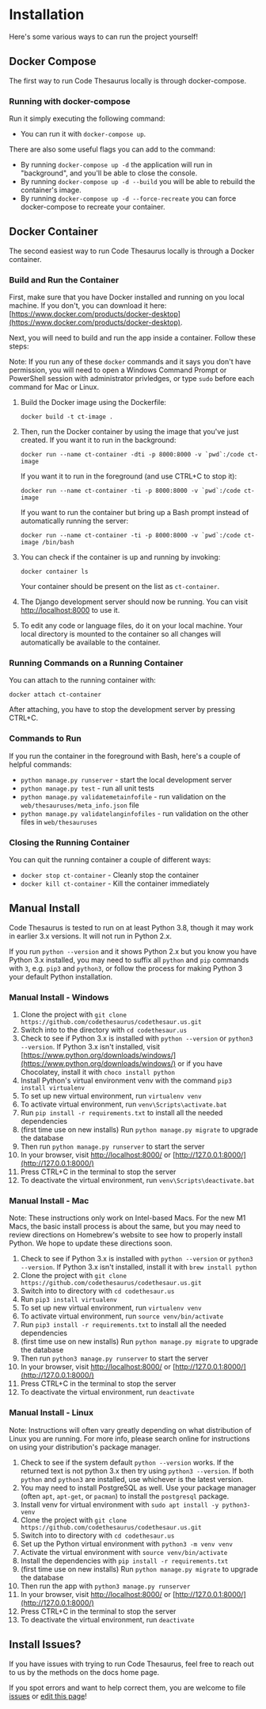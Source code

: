 # Installation

Here's some various ways to can run the project yourself!

## Docker Compose

The first way to run Code Thesaurus locally is through docker-compose.

### Running with docker-compose

Run it simply executing the following command:
   - You can run it with ```docker-compose up```.

There are also some useful flags you can add to the command:

   - By running ```docker-compose up -d``` the application will run in "background", and you'll be able to close the console.
   - By running ```docker-compose up -d --build``` you will be able to rebuild the container's image.
   - By running ```docker-compose up -d --force-recreate``` you can force docker-compose to recreate your container.

## Docker Container

The second easiest way to run Code Thesaurus locally is through a Docker container. 

### Build and Run the Container

First, make sure that you have Docker installed and running on you local machine. If you don't, you can download it here: [https://www.docker.com/products/docker-desktop](https://www.docker.com/products/docker-desktop).

Next, you will need to build and run the app inside a container. Follow these steps:

Note: If you run any of these `docker` commands and it says you don't have permission, you will need to open a Windows 
Command Prompt or PowerShell session with administrator privledges, or type `sudo` before each command for Mac or Linux.

1. Build the Docker image using the Dockerfile: 
   
    `docker build -t ct-image .`

1. Then, run the Docker container by using the image that you've just created. If you want it to run in the background:
   
    ``docker run --name ct-container -dti -p 8000:8000 -v `pwd`:/code ct-image``

    If you want it to run in the foreground (and use CTRL+C to stop it):

    ``docker run --name ct-container -ti -p 8000:8000 -v `pwd`:/code ct-image``

    If you want to run the container but bring up a Bash prompt instead of automatically running the server:
 
    ``docker run --name ct-container -ti -p 8000:8000 -v `pwd`:/code ct-image /bin/bash``

1. You can check if the container is up and running by invoking: 
   
    `docker container ls`
   
    Your container should be present on the list as `ct-container`.
   
1. The Django development server should now be running. You can visit [http://localhost:8000](http://localhost:8000) to use it.

1. To edit any code or language files, do it on your local machine. Your local directory is mounted to the container so all changes will automatically be available to the container.

### Running Commands on a Running Container

You can attach to the running container with:

`docker attach ct-container`
    
After attaching, you have to stop the development server by pressing CTRL+C.

### Commands to Run

If you run the container in the foreground with Bash, here's a couple of helpful commands:

* `python manage.py runserver` - start the local development server
* `python manage.py test` - run all unit tests
* `python manage.py validatemetainfofile` - run validation on the `web/thesauruses/meta_info.json` file
* `python manage.py validatelanginfofiles` - run validation on the other files in `web/thesauruses`

### Closing the Running Container

You can quit the running container a couple of different ways:

* `docker stop ct-container` - Cleanly stop the container
* `docker kill ct-container` - Kill the container immediately


## Manual Install

Code Thesaurus is tested to run on at least Python 3.8, though it may work in earlier 3.x versions. It will not run in 
Python 2.x.

If you run `python --version` and it shows Python 2.x but you know you have Python 3.x installed, you may need to 
suffix all `python` and `pip` commands with `3`, e.g. `pip3` and `python3`, or follow the process for making Python
3 your default Python installation.

### Manual Install - Windows

1. Clone the project with `git clone https://github.com/codethesaurus/codethesaur.us.git`
1. Switch into to the directory with `cd codethesaur.us`
1. Check to see if Python 3.x is installed with `python --version` or `python3 --version`. If Python 3.x isn't 
   installed, visit [https://www.python.org/downloads/windows/](https://www.python.org/downloads/windows/) or if you 
   have Chocolatey, install it with `choco install python`
1. Install Python's virtual environment venv with the command `pip3 install virtualenv`
1. To set up new virtual environment, run `virtualenv venv`
1. To activate virtual environment, run `venv\Scripts\activate.bat`
1. Run `pip install -r requirements.txt` to install all the needed dependencies
1. (first time use on new installs) Run `python manage.py migrate` to upgrade the database
1. Then run `python manage.py runserver` to start the server
1. In your browser, visit [http://localhost:8000/](http://localhost:8000/) or [http://127.0.0.1:8000/](http://127.0.0.1:8000/) 
1. Press CTRL+C in the terminal to stop the server
1. To deactivate the virtual environment, run `venv\Scripts\deactivate.bat`

### Manual Install - Mac

Note: These instructions only work on Intel-based Macs. For the new M1 Macs, the basic install process is about the 
same, but you may need to review directions on Homebrew's website to see how to properly install Python. We hope to 
update these directions soon.

1. Check to see if Python 3.x is installed with `python --version` or `python3 --version`. If Python 3.x isn't 
   installed, install it with `brew install python`
1. Clone the project with `git clone https://github.com/codethesaurus/codethesaur.us.git`
1. Switch into to directory with `cd codethesaur.us`
1. Run `pip3 install virtualenv`
1. To set up new virtual environment, run `virtualenv venv`
1. To activate virtual environment, run `source venv/bin/activate`
1. Run `pip3 install -r requirements.txt` to install all the needed dependencies
1. (first time use on new installs) Run `python manage.py migrate` to upgrade the database
1. Then run `python3 manage.py runserver` to start the server
1. In your browser, visit [http://localhost:8000/](http://localhost:8000/) or [http://127.0.0.1:8000/](http://127.0.0.1:8000/)
1. Press CTRL+C in the terminal to stop the server
1. To deactivate the virtual environment, run `deactivate`

### Manual Install - Linux

Note: Instructions will often vary greatly depending on what distribution of Linux you are running. For more info, please 
search online for instructions on using your distribution's package manager.

1. Check to see if the system default `python --version` works. If the returned text is not python 3.x then try using 
   `python3 --version`. If both `python` and `python3` are installed, use whichever is the latest version.
1. You may need to install PostgreSQL as well. Use your package manager (often `apt`, `apt-get`, or `pacman`) to install 
   the `postgresql` package.
1. Install venv for virtual environment with `sudo apt install -y python3-venv`
1. Clone the project with `git clone https://github.com/codethesaurus/codethesaur.us.git`
1. Switch into to directory with `cd codethesaur.us`
1. Set up the Python virtual environment with `python3 -m venv venv`
1. Activate the virtual environment with `source venv/bin/activate`
1. Install the dependencies with `pip install -r requirements.txt`
1. (first time use on new installs) Run `python manage.py migrate` to upgrade the database
1. Then run the app with `python3 manage.py runserver`
1. In your browser, visit [http://localhost:8000/](http://localhost:8000/) or [http://127.0.0.1:8000/](http://127.0.0.1:8000/)
1. Press CTRL+C in the terminal to stop the server
1. To deactivate the virtual environment, run `deactivate`

## Install Issues?

If you have issues with trying to run Code Thesaurus, feel free to reach out to us by the methods on the docs home page. 

If you spot errors and want to help correct them, you are welcome to file [issues](https://github.com/codethesaurus/docs/issues) 
or [edit this page](https://github.com/codethesaurus/docs/blob/main/docs/install.md)!

